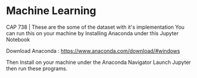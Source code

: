# Machine Learning
CAP 738 | These are the some of the dataset with it's implementation
You can run this on your machine by Installing Anaconda under this Jupyter Notebook

Download Anaconda :
https://www.anaconda.com/download/#windows

Then Install on your machine under the Anaconda Navigator Launch Jupyter then run these programs.
